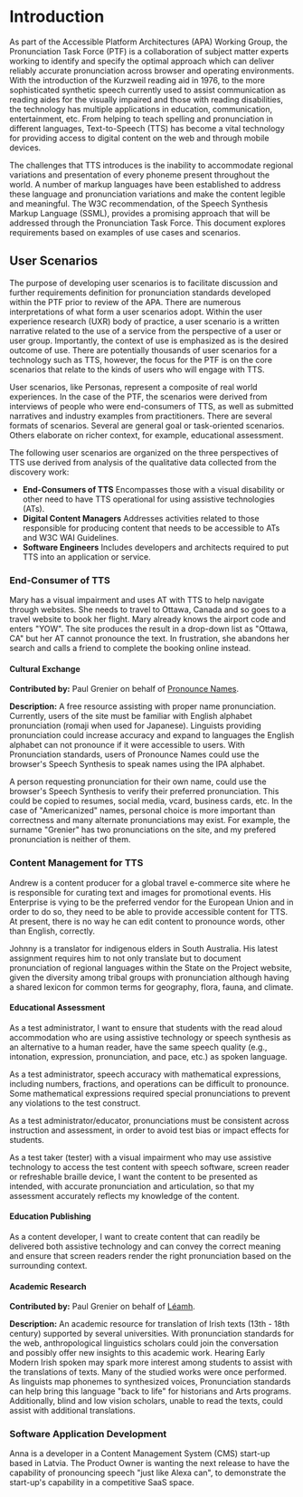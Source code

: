 # Introduction

As part of the Accessible Platform Architectures (APA) Working Group, the Pronunciation Task Force (PTF) is a collaboration of subject matter experts working to identify and specify the optimal approach which can deliver reliably accurate pronunciation across browser and operating environments. With the introduction of the Kurzweil reading aid in 1976, to the more sophisticated synthetic speech currently used to assist communication as reading aides for the visually impaired and those with reading disabilities, the technology has multiple applications in education, communication, entertainment, etc. From helping to teach spelling and pronunciation in different languages, Text-to-Speech (TTS) has become a vital technology for providing access to digital content on the web and through mobile devices.

The challenges that TTS introduces is the inability to accommodate regional variations and presentation of every phoneme present throughout the world. A number of markup languages have been established to address these language and pronunciation variations and make the content legible and meaningful.  The W3C recommendation, of the Speech Synthesis Markup Language (SSML), provides a promising approach that will be addressed through the Pronunciation Task Force. This document explores requirements based on examples of use cases and scenarios.

## User Scenarios

The purpose of developing user scenarios is to facilitate discussion and further requirements definition for pronunciation standards developed within the PTF prior to review of the APA. There are numerous interpretations of what form a user scenarios adopt. Within the user experience research (UXR) body of practice, a user scenario is a written narrative related to the use of a service from the perspective of a user or user group. Importantly, the context of use is emphasized as is the desired outcome of use. There are potentially thousands of user scenarios for a technology such as TTS, however, the focus for the PTF is on the core scenarios that relate to the kinds of users who will engage with TTS. 

User scenarios, like Personas, represent a composite of real world experiences. In the case of the PTF, the scenarios were derived from interviews of people who were end-consumers of TTS, as well as submitted narratives and industry examples from practitioners. There are several formats of scenarios. Several are general goal or task-oriented scenarios. Others elaborate on richer context, for example, educational assessment.

The following user scenarios are organized on the three perspectives of TTS use derived from analysis of the qualitative data collected from the discovery work: 

+ **End-Consumers of TTS** Encompasses those with a visual disability or other need to have TTS operational for using assistive technologies (ATs).
+ **Digital Content Managers** Addresses activities related to those responsible for producing content that needs to be accessible to ATs and W3C WAI Guidelines.
+ **Software Engineers** Includes developers and architects required to put TTS into an application or service. 

### End-Consumer of TTS
Mary has a visual impairment and uses AT with TTS to help navigate through websites. She needs to travel to Ottawa, Canada and so goes to a travel website to book her flight. Mary already knows the airport code and enters "YOW". The site produces the result in a drop-down list as "Ottawa, CA" but her AT cannot pronounce the text. In frustration, she abandons her search and calls a friend to complete the booking online instead.

#### Cultural Exchange

**Contributed by:** Paul Grenier on behalf of [Pronounce Names](https://www.pronouncenames.com/).

**Description:** A free resource assisting with proper name pronunciation. Currently, users of the site must be familiar with English alphabet pronunciation (romaji when used for Japanese). Linguists providing pronunciation could increase accuracy and expand to languages the English alphabet can not pronounce if it were accessible to users. With Pronunciation standards, users of Pronounce Names could use the browser's Speech Synthesis to speak names using the IPA alphabet.

A person requesting pronunciation for their own name, could use the browser's Speech Synthesis to verify their preferred pronunciation. This could be copied to resumes, social media, vcard, business cards, etc. In the case of "Americanized" names, personal choice is more important than correctness and many alternate pronunciations may exist. For example, the surname "Grenier" has two pronunciations on the site, and my prefered pronunciation is neither of them.

### Content Management for TTS
Andrew is a content producer for a global travel e-commerce site where he is responsible for curating text and images for promotional events. His Enterprise is vying to be the preferred vendor for the European Union and in order to do so, they need to be able to provide accessible content for TTS. At present, there is no way he can edit content to pronounce words, other than English, correctly.

Johnny is a translator for indigenous elders in South Australia. His latest assignment requires him to not only translate but to document pronunciation of regional languages within the State on the Project website, given the diversity among tribal groups with pronunciation although having a shared lexicon for common terms for geography, flora, fauna, and climate.

#### Educational Assessment

As a test administrator, I want to ensure that students with the read aloud accommodation who are using assistive technology or speech synthesis as an alternative to a human reader, have the same speech quality (e.g., intonation, expression, pronunciation, and pace, etc.) as spoken language.

As a test administrator, speech accuracy with mathematical expressions, including numbers, fractions, and operations can be difficult to pronounce. Some mathematical expressions required special pronunciations to prevent any violations to the test construct.

As a test administrator/educator, pronunciations must be consistent across instruction and assessment, in order to avoid test bias or impact effects for students.

As a test taker (tester) with a visual impairment who may use assistive technology to access the test content with speech software, screen reader or refreshable braille device, I want the content to be presented as intended, with accurate pronunciation and articulation, so that my assessment accurately reflects my knowledge of the content.

#### Education Publishing

As a content developer, I want to create content that can readily be delivered both assistive technology and can convey the correct meaning and ensure that screen readers render the right pronunciation based on the surrounding context.

#### Academic Research

**Contributed by:** Paul Grenier on behalf of [Léamh](https://léamh.org/).

**Description:** An academic resource for translation of Irish texts (13th - 18th century) supported by several universities. With pronunciation standards for the web, anthropological linguistics scholars could join the conversation and possibly offer new insights to this academic work. Hearing Early Modern Irish spoken may spark more interest among students to assist with the translations of texts. Many of the studied works were once performed. As linguists map phonemes to synthesized voices, Pronunciation standards can help bring this language "back to life" for historians and Arts programs. Additionally, blind and low vision scholars, unable to read the texts, could assist with additional translations.

### Software Application Development
Anna is a developer in a Content Management System (CMS) start-up based in Latvia. The Product Owner is wanting the next release to have the capability of pronouncing speech "just like Alexa can", to demonstrate the start-up's capability in a competitive SaaS space.





